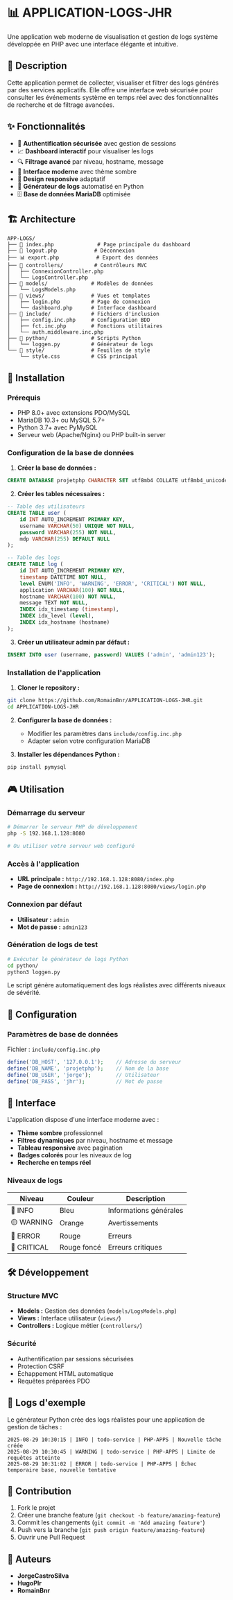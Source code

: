 # 📊 APPLICATION-LOGS-JHR

Une application web moderne de visualisation et gestion de logs système développée en PHP avec une interface élégante et intuitive.

## 🎯 Description

Cette application permet de collecter, visualiser et filtrer des logs générés par des services applicatifs. Elle offre une interface web sécurisée pour consulter les événements système en temps réel avec des fonctionnalités de recherche et de filtrage avancées.

## ✨ Fonctionnalités

- 🔐 **Authentification sécurisée** avec gestion de sessions
- 📈 **Dashboard interactif** pour visualiser les logs
- 🔍 **Filtrage avancé** par niveau, hostname, message
- 🎨 **Interface moderne** avec thème sombre
- 📱 **Design responsive** adaptatif
- 🐍 **Générateur de logs** automatisé en Python
- 🗄️ **Base de données MariaDB** optimisée

## 🏗️ Architecture

```
APP-LOGS/
├── 📄 index.php              # Page principale du dashboard
├── 🔑 logout.php            # Déconnexion
├── 📊 export.php            # Export des données
├── 📁 controllers/          # Contrôleurs MVC
│   ├── ConnexionController.php
│   └── LogsController.php
├── 📁 models/              # Modèles de données
│   └── LogsModels.php
├── 📁 views/               # Vues et templates
│   ├── login.php          # Page de connexion
│   └── dashboard.php      # Interface dashboard
├── 📁 include/             # Fichiers d'inclusion
│   ├── config.inc.php     # Configuration BDD
│   ├── fct.inc.php        # Fonctions utilitaires
│   └── auth.middleware.inc.php
├── 📁 python/              # Scripts Python
│   └── loggen.py          # Générateur de logs
└── 📁 style/               # Feuilles de style
    └── style.css          # CSS principal
```

## 🚀 Installation

### Prérequis

- PHP 8.0+ avec extensions PDO/MySQL
- MariaDB 10.3+ ou MySQL 5.7+
- Python 3.7+ avec PyMySQL
- Serveur web (Apache/Nginx) ou PHP built-in server

### Configuration de la base de données

1. **Créer la base de données :**
```sql
CREATE DATABASE projetphp CHARACTER SET utf8mb4 COLLATE utf8mb4_unicode_ci;
```

2. **Créer les tables nécessaires :**
```sql
-- Table des utilisateurs
CREATE TABLE user (
    id INT AUTO_INCREMENT PRIMARY KEY,
    username VARCHAR(50) UNIQUE NOT NULL,
    password VARCHAR(255) NOT NULL,
    mdp VARCHAR(255) DEFAULT NULL
);

-- Table des logs
CREATE TABLE log (
    id INT AUTO_INCREMENT PRIMARY KEY,
    timestamp DATETIME NOT NULL,
    level ENUM('INFO', 'WARNING', 'ERROR', 'CRITICAL') NOT NULL,
    application VARCHAR(100) NOT NULL,
    hostname VARCHAR(100) NOT NULL,
    message TEXT NOT NULL,
    INDEX idx_timestamp (timestamp),
    INDEX idx_level (level),
    INDEX idx_hostname (hostname)
);
```

3. **Créer un utilisateur admin par défaut :**
```sql
INSERT INTO user (username, password) VALUES ('admin', 'admin123');
```

### Installation de l'application

1. **Cloner le repository :**
```bash
git clone https://github.com/RomainBnr/APPLICATION-LOGS-JHR.git
cd APPLICATION-LOGS-JHR
```

2. **Configurer la base de données :**
   - Modifier les paramètres dans `include/config.inc.php`
   - Adapter selon votre configuration MariaDB

3. **Installer les dépendances Python :**
```bash
pip install pymysql
```

## 🎮 Utilisation

### Démarrage du serveur

```bash
# Démarrer le serveur PHP de développement
php -S 192.168.1.128:8080

# Ou utiliser votre serveur web configuré
```

### Accès à l'application

- **URL principale :** `http://192.168.1.128:8080/index.php`
- **Page de connexion :** `http://192.168.1.128:8080/views/login.php`

### Connexion par défaut

- **Utilisateur :** `admin`
- **Mot de passe :** `admin123`

### Génération de logs de test

```bash
# Exécuter le générateur de logs Python
cd python/
python3 loggen.py
```

Le script génère automatiquement des logs réalistes avec différents niveaux de sévérité.

## 🔧 Configuration

### Paramètres de base de données

Fichier : `include/config.inc.php`

```php
define('DB_HOST', '127.0.0.1');    // Adresse du serveur
define('DB_NAME', 'projetphp');    // Nom de la base
define('DB_USER', 'jorge');        // Utilisateur
define('DB_PASS', 'jhr');          // Mot de passe
```

## 🎨 Interface

L'application dispose d'une interface moderne avec :

- **Thème sombre** professionnel
- **Filtres dynamiques** par niveau, hostname et message
- **Tableau responsive** avec pagination
- **Badges colorés** pour les niveaux de log
- **Recherche en temps réel**

### Niveaux de logs

| Niveau | Couleur | Description |
|--------|---------|-------------|
| 🔵 INFO | Bleu | Informations générales |
| 🟡 WARNING | Orange | Avertissements |
| 🔴 ERROR | Rouge | Erreurs |
| 🚨 CRITICAL | Rouge foncé | Erreurs critiques |

## 🛠️ Développement

### Structure MVC

- **Models :** Gestion des données (`models/LogsModels.php`)
- **Views :** Interface utilisateur (`views/`)
- **Controllers :** Logique métier (`controllers/`)

### Sécurité

- Authentification par sessions sécurisées
- Protection CSRF
- Échappement HTML automatique
- Requêtes préparées PDO

## 📝 Logs d'exemple

Le générateur Python crée des logs réalistes pour une application de gestion de tâches :

```
2025-08-29 10:30:15 | INFO | todo-service | PHP-APPS | Nouvelle tâche créée
2025-08-29 10:30:45 | WARNING | todo-service | PHP-APPS | Limite de requêtes atteinte
2025-08-29 10:31:02 | ERROR | todo-service | PHP-APPS | Échec temporaire base, nouvelle tentative
```

## 🤝 Contribution

1. Fork le projet
2. Créer une branche feature (`git checkout -b feature/amazing-feature`)
3. Commit les changements (`git commit -m 'Add amazing feature'`)
4. Push vers la branche (`git push origin feature/amazing-feature`)
5. Ouvrir une Pull Request

## 👥 Auteurs

- **JorgeCastroSilva** 
- **HugoPlr**
- **RomainBnr**
